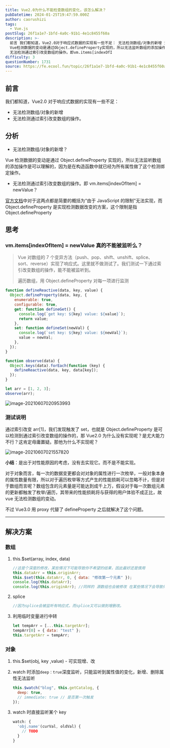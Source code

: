 ```yaml
---
title: Vue2.0为什么不能检查数组的变化，该怎么解决？
pubDatetime: 2024-01-25T19:47:59.000Z
author: caorushizi
tags:
  - Vue.js
postSlug: 26f1a1e7-1bfd-4a0c-91b1-4e1c8455f60a
description: >-
  前言 我们都知道，Vue2.0对于响应式数据的实现有一些不足： 无法检测数组/对象的新增 无法检测通过索引改变数组的操作。 分析 无法检测数组/对象的新增？
  Vue检测数据的变动是通过Object.defineProperty实现的，所以无法监听数组的添加操作是可以理解的，因为是在构造函数中就已经为所有属性做了这个检测绑定操作。
  无法检测通过索引改变数组的操作。即vm.items[indexOfI
difficulty: 3
questionNumber: 1731
source: https://fe.ecool.fun/topic/26f1a1e7-1bfd-4a0c-91b1-4e1c8455f60a
---
```


## 前言

我们都知道，Vue2.0 对于响应式数据的实现有一些不足：

- 无法检测数组/对象的新增
- 无法检测通过索引改变数组的操作。

## 分析

- 无法检测数组/对象的新增？

Vue 检测数据的变动是通过 Object.defineProperty 实现的，所以无法监听数组的添加操作是可以理解的，因为是在构造函数中就已经为所有属性做了这个检测绑定操作。

- 无法检测通过索引改变数组的操作。即 vm.items[indexOfItem] = newValue？

[官方文档](https://cn.vuejs.org/v2/guide/list.html#注意事项)中对于这两点都是简要的概括为“由于 JavaScript 的限制”无法实现，而 Object.defineProperty 是实现检测数据改变的方案，这个限制是指 Object.defineProperty

## 思考

### vm.items[indexOfItem] = newValue 真的不能被监听么？

> Vue 对数组的 7 个变异方法（push、pop、shift、unshift、splice、sort、reverse）实现了响应式。这里就不做测试了。我们测试一下通过索引改变数组的操作，能不能被监听到。
>
> 遍历数组，用 Object.defineProperty 对每一项进行监测

```js
function defineReactive(data, key, value) {
  Object.defineProperty(data, key, {
    enumerable: true,
    configurable: true,
    get: function defineGet() {
      console.log(`get key: ${key} value: ${value}`);
      return value;
    },
    set: function defineSet(newVal) {
      console.log(`set key: ${key} value: ${newVal}`);
      value = newVal;
    },
  });
}

function observe(data) {
  Object.keys(data).forEach(function (key) {
    defineReactive(data, key, data[key]);
  });
}

let arr = [1, 2, 3];
observe(arr);
```

![image-20210607020953993](https://static.ecool.fun//article/fd22ab50-39ad-4dc7-a638-b580e7fa7d58.jpeg)

### 测试说明

通过索引改变 arr[1]，我们发现触发了 set，也就是 Object.defineProperty 是可以检测到通过索引改变数组的操作的，那 Vue2.0 为什么没有实现呢？是尤大能力不行？这肯定毋庸置疑。那他为什么不实现呢？

![image-20210607021557820](https://static.ecool.fun//article/f05a63a5-0ff2-4336-b1d7-cc5414564ca8.jpeg)

**小结**：是出于对性能原因的考虑，没有去实现它。而不是不能实现。

对于对象而言，每一次的数据变更都会对对象的属性进行一次枚举，一般对象本身的属性数量有限，所以对于遍历枚举等方式产生的性能损耗可以忽略不计，但是对于数组而言呢？数组包含的元素量是可能达到成千上万，假设对于每一次数组元素的更新都触发了枚举/遍历，其带来的性能损耗将与获得的用户体验不成正比，故 vue 无法检测数组的变动。

不过 Vue3.0 用 proxy 代替了 defineProperty 之后就解决了这个问题。

---

## 解决方案

### 数组

1. this.$set(array, index, data)

   ```js
   //这是个深度的修改，某些情况下可能导致你不希望的结果，因此最好还是慎用
   this.dataArr = this.originArr;
   this.$set(this.dataArr, 0, { data: "修改第一个元素" });
   console.log(this.dataArr);
   console.log(this.originArr); //同样的 源数组也会被修改 在某些情况下会导致你不希望的结果
   ```

2. splice

   ```js
   //因为splice会被监听有响应式，而splice又可以做到增删改。
   ```

3. 利用临时变量进行中转

   ```js
   let tempArr = [...this.targetArr];
   tempArr[0] = { data: "test" };
   this.targetArr = tempArr;
   ```

### 对象

1. this.$set(obj, key ,value) - 可实现增、改

2. watch 时添加`deep：true`深度监听，只能监听到属性值的变化，新增、删除属性无法监听

   ```js
   this.$watch("blog", this.getCatalog, {
     deep: true,
     // immediate: true // 是否第一次触发
   });
   ```

3. watch 时直接监听某个 key

   ```js
   watch: {
     'obj.name'(curVal, oldVal) {
       // TODO
     }
   }
   ```
